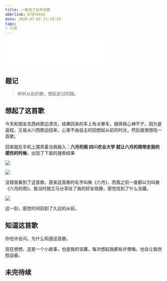 ```yaml
---
title: 一首找了五年的歌
abbrlink: 6707eb52
date: 2020-07-02 21:10:29
tags:
- 心得
---
```



<iframe frameborder="no" border="0" marginwidth="0" marginheight="0" width=330 height=86 src="//music.163.com/outchain/player?type=2&id=567510388&auto=0&height=66"></iframe>

## 题记
> 听听从前的歌，想起走过的路。


## 想起了这首歌

今天和朋友去西岭那边漂流，结果回来的车上有点晕车，搞得我心神不宁。因为是返程，又是从川西那边回来，心里不由自主的回想起从前的时光，然后就很想找一首歌。

<!-- more -->

回来就在手机上摆弄着当我输入：**六月的雨 四川农业大学 就让六月的雨带走我的感伤的时候**，出现了下面的搜索结果



![](https://cdn.jsdelivr.net/gh/kitety/blog_img/img/20200923171305.png)

![](https://cdn.jsdelivr.net/gh/kitety/blog_img/img/20200923171430.png)

没错我看到了这首歌，原来这首歌的名字叫做《六月》，而我之前一直都以为叫做《六月的雨》。我当时就立马分享给了我的好友晓静，感觉找到了什么宝藏。

![](https://cdn.jsdelivr.net/gh/kitety/blog_img/img/20200923171532.png)

这一刻，感觉时间回到了久远的从前。

## 知道这首歌

你也许会问，为什么知道这首歌。

现在想想，这是一个小故事，也是我的宝藏，每次想起我都些许懊悔，也会让我欣慰自豪。




## 未完待续

